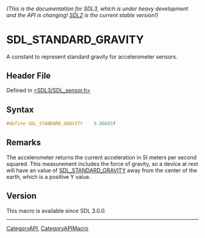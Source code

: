 ###### (This is the documentation for SDL3, which is under heavy development and the API is changing! [SDL2](https://wiki.libsdl.org/SDL2/) is the current stable version!)
# SDL_STANDARD_GRAVITY

A constant to represent standard gravity for accelerometer sensors.

## Header File

Defined in [<SDL3/SDL_sensor.h>](https://github.com/libsdl-org/SDL/blob/main/include/SDL3/SDL_sensor.h)

## Syntax

```c
#define SDL_STANDARD_GRAVITY    9.80665f
```

## Remarks

The accelerometer returns the current acceleration in SI meters per second
squared. This measurement includes the force of gravity, so a device at
rest will have an value of [SDL_STANDARD_GRAVITY](SDL_STANDARD_GRAVITY)
away from the center of the earth, which is a positive Y value.

## Version

This macro is available since SDL 3.0.0.

----
[CategoryAPI](CategoryAPI), [CategoryAPIMacro](CategoryAPIMacro)

